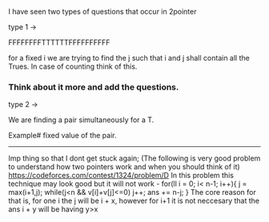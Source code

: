 I have seen two types of questions that occur in 2pointer

type 1 ->

FFFFFFFFTTTTTTFFFFFFFFFF

for a fixed i we are trying to find the j such that i and j shall contain all the Trues.
In case of counting think of this.


### Think about it more and add the questions.

type 2 ->

We are finding a pair simultaneously for a T.

Example# fixed value of the pair.










---------------------------------------
Imp thing so that I dont get stuck again;
(The following is very good problem to understand how two pointers work and when you should think of it)
https://codeforces.com/contest/1324/problem/D
In this problem this technique may look good but it will not work -
        for(ll i = 0; i< n-1; i++){
            j = max(i+1,j);
            while(j<n && v[i]+v[j]<=0)
                j++;
            ans += n-j;
        }
The core reason for that is, for one i the j will be i + x, however for i+1 it is not neccesary that the ans i + y will be having y>x  
    
